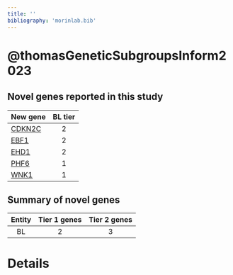 ```yaml
---
title: ''
bibliography: 'morinlab.bib'
---
```


# @thomasGeneticSubgroupsInform2023
## Novel genes reported in this study

|New gene|BL tier|
|:-|:-:|
|[CDKN2C](CDKN2C)|2 |
|[EBF1](EBF1)|2 |
|[EHD1](EHD1)|2 |
|[PHF6](PHF6)|1 |
|[WNK1](WNK1)|1 |

## Summary of novel genes

|Entity| Tier 1 genes| Tier 2 genes|
|:-:|:-:|:-:|
|BL|2|3|

# Details

